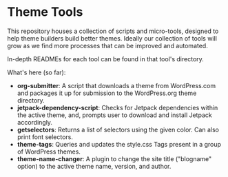 # Theme Tools

This repository houses a collection of scripts and micro-tools, designed to help theme builders build better themes. Ideally our collection of tools will grow as we find more processes that can be improved and automated.

In-depth READMEs for each tool can be found in that tool's directory.

What's here (so far):

- **org-submitter**: A script that downloads a theme from WordPress.com and packages it up for submission to the WordPress.org theme directory.
- **jetpack-dependency-script**: Checks for Jetpack dependencies within the active theme, and, prompts user to download and install Jetpack accordingly.
- **getselectors**: Returns a list of selectors using the given color. Can also print font selectors.
- **theme-tags**: Queries and updates the style.css Tags present in a group of WordPress themes.
- **theme-name-changer**: A plugin to change the site title ("blogname" option) to the active theme name, version, and author.